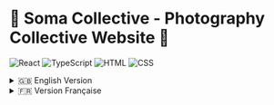 # 🌟 Soma Collective - Photography Collective Website 📸

![React](https://img.shields.io/badge/React-18.2.0-blue?style=for-the-badge&logo=react)
![TypeScript](https://img.shields.io/badge/TypeScript-4.9-blue?style=for-the-badge&logo=typescript)
![HTML](https://img.shields.io/badge/HTML5-%23E34F26.svg?style=for-the-badge&logo=html5&logoColor=white)
![CSS](https://img.shields.io/badge/CSS3-%231572B6.svg?style=for-the-badge&logo=css3&logoColor=white)

<details>
<summary>🇬🇧 English Version</summary>

## 🌍 Overview

**Soma Collective** is a photography collective composed of talented artists: **Louis Dazy, Lighton Art, Lukas, and Oelhan TV**. This website serves as a digital exhibition space for their work, featuring a sleek and intuitive design that enhances user experience.

🔗 *Website link coming soon.*

## 🎨 Features

### **🏠 Home Page**
- Showcases the collective's **history and mission**.
- **Interactive gallery**: Hovering over an image reveals the **artwork title and artist name**.
- **Clickable images**: Redirects to the respective artist's page.
- **Infinite scrolling** for a seamless browsing experience.

![Home Page Preview](https://github.com/user-attachments/assets/11006569-2125-4f35-a964-653b64f37914)

### **📷 Artist Pages (4 Pages)**
Each artist has a dedicated page featuring:
- A **bio and introduction** to their work.
- **Social media links** (Instagram, Twitter) and an **email contact icon**.
- Clicking on social media icons redirects users to the corresponding platform.
- An **image slider** to showcase the artist's portfolio.
- **Title on hover**: Image titles appear when hovered over.

![Artist Page Preview](https://github.com/user-attachments/assets/2354166d-3ae9-4c6d-81e2-cf2a93771c37)

### **🎭 Recent Events & Exhibitions Page**
- Displays **past exhibitions** of the collective.
- **Event details on hover**: Shows event name and date.
- A **Download Press Kit** button for instant access to media resources.

![Events Preview](https://github.com/user-attachments/assets/908aca77-acbc-408e-81e7-38e92c6e4c78)

### **🔝 Header (Visible on All Pages)**
- Includes a **menu button**, the **collective's logo**, and a **"Contact Us" button**.
- Clicking the contact button opens an **email client** with the collective's email pre-filled.

![Header Preview](https://github.com/user-attachments/assets/d1de0147-3dad-4479-889f-34cb55229af2)

### **📱 Responsive Design**
- Optimized for **mobile and desktop**.
- On **small screens**, content is displayed in a **column format**.
- **Captions appear below images** instead of on hover.

![Mobile View](https://github.com/user-attachments/assets/68b3e40d-0674-4fb0-91bb-fdb44d202aa1)
![Mobile Artist Page](https://github.com/user-attachments/assets/af065c8e-a3b0-4951-b51e-273d044094e1)

## 🛠 Technologies Used
- **HTML**
- **CSS**
- **ReactJS**
- **TypeScript**

</details>

<details>
<summary>🇫🇷 Version Française</summary>

## 🌍 Aperçu

**Soma Collective** est un collectif de photographes composé de **Louis Dazy, Lighton Art, Lukas et Oelhan TV**. Ce site web est conçu pour offrir une **expérience immersive** aux visiteurs tout en facilitant la navigation et la découverte des œuvres.

🔗 *Lien du site prochainement disponible.*

## 🎨 Fonctionnalités

### **🏠 Page d'accueil**
- Présente l’**histoire et la mission** du collectif.
- **Galerie interactive** : Au survol d’une image, le **titre de l'œuvre et le nom de l'artiste** apparaissent.
- **Images cliquables** : Redirigent vers la page de l’artiste correspondant.
- **Défilement infini** pour une navigation fluide.

![Aperçu Accueil](https://github.com/user-attachments/assets/11006569-2125-4f35-a964-653b64f37914)

### **📷 Pages Artistes (4 Pages)**
Chaque artiste dispose d’une page dédiée contenant :
- Une **présentation de son travail**.
- Des **liens vers les réseaux sociaux** (Instagram, Twitter) et une **icône email**.
- Un clic sur les icônes redirige vers les plateformes respectives.
- Un **slider d'images** mettant en valeur ses œuvres.
- **Titre des œuvres visible au survol**.

![Aperçu Page Artiste](https://github.com/user-attachments/assets/2354166d-3ae9-4c6d-81e2-cf2a93771c37)

### **🎭 Page "Événements Récents & Expositions"**
- Présente **les expositions passées** du collectif.
- **Détails des événements au survol** : Nom de l’événement et date affichés.
- Un bouton permet de **télécharger automatiquement le Press Kit**.

![Aperçu Événements](https://github.com/user-attachments/assets/908aca77-acbc-408e-81e7-38e92c6e4c78)

### **🔝 En-tête (Visible sur Toutes les Pages)**
- Contient un **bouton de menu**, le **logo du collectif** et un **bouton "Contact Us"**.
- Un clic sur "Contact Us" ouvre le client mail avec l’**adresse email pré-remplie**.

![Aperçu Header](https://github.com/user-attachments/assets/d1de0147-3dad-4479-889f-34cb55229af2)

### **📱 Responsive Design**
- **Optimisé pour mobile et bureau**.
- Sur **petits écrans**, le contenu s'affiche en **format colonne**.
- **Les légendes des images sont affichées sous les images** au lieu d’apparaître au survol.

![Vue Mobile](https://github.com/user-attachments/assets/68b3e40d-0674-4fb0-91bb-fdb44d202aa1)
![Vue Mobile Page Artiste](https://github.com/user-attachments/assets/af065c8e-a3b0-4951-b51e-273d044094e1)

## 🛠 Technologies Utilisées
- **HTML**
- **CSS**
- **ReactJS**
- **TypeScript**

</details>

